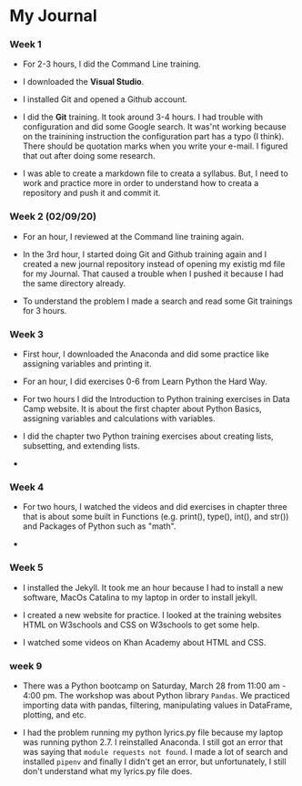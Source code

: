 # My Journal

### Week 1
 - For 2-3 hours, I did the Command Line training.
 
 - I downloaded the **Visual Studio**.

 - I installed Git and opened a Github account.

 - I did the **Git** training. It took around 3-4 hours. I had trouble with configuration and did some Google search. It was'nt working because on the trainining instruction the configuration part has a typo (I think). There should be quotation marks when you write your e-mail. I figured that out after doing some research.
 - I was able to create a markdown file to creata a syllabus. But, I need to work and practice more in order to understand how to creata a repository and push it and commit it.



 ### Week 2 (02/09/20)

 - For an hour, I reviewed at the Command line training again.

 - In the 3rd hour, I started doing Git and Github training again and I created a new journal repository instead of opening my existig md file for my Journal. That caused a trouble when I pushed it because I had the same directory already. 

 - To understand the problem I made a search and read some Git trainings for 3 hours. 

 

 ###  Week 3
- First hour, I downloaded the Anaconda and did some practice like assigning variables and printing it.
 - For an hour, I did exercises 0-6 from Learn Python the Hard Way.
 - For two hours I did the Introduction to Python training exercises in Data Camp website. It is about the first chapter about Python Basics, assigning variables and calculations with variables.

 - I did the chapter two Python training exercises about creating lists, subsetting, and extending lists.

 -

### Week 4

- For two hours, I watched the videos and did exercises in chapter three that is about some built in Functions (e.g. print(), type(), int(), and str()) and Packages of Python such as "math".

- 

 ### Week 5

 - I installed the Jekyll. It took me an hour because I had to install a new software, MacOs Catalina to my laptop in order to install jekyll.

 - I created a new website for practice. I looked at the training websites HTML on W3schools and CSS on W3schools to get some help.

 - I watched some videos on Khan Academy about HTML and CSS.



 ### week 9
 - There was a Python bootcamp on Saturday, March 28 from 11:00 am - 4:00 pm. The workshop was about Python library `Pandas`. We practiced importing data with pandas, filtering, manipulating values in DataFrame, plotting, and etc.

 - I had the problem running my python lyrics.py file because my laptop was running python 2.7. I reinstalled Anaconda. I still got an error that was saying that `module requests not found`. I made a lot of search and installed `pipenv` and finally I didn't get an error, but unfortunately, I still don't understand what my lyrics.py file does.